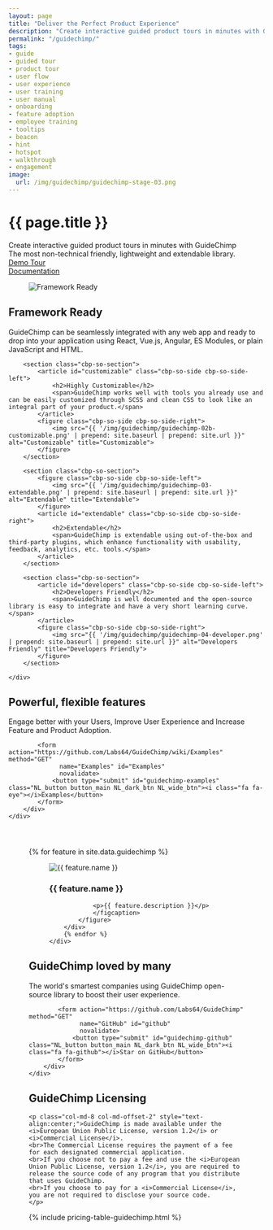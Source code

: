 ```yaml
---
layout: page
title: "Deliver the Perfect Product Experience"
description: "Create interactive guided product tours in minutes with GuideChimp - the most non-technical friendly, lightweight and extendable library."
permalink: "/guidechimp/"
tags:
- guide
- guided tour
- product tour
- user flow
- user experience
- user training
- user manual
- onboarding
- feature adoption
- employee training
- tooltips
- beacon
- hint
- hotspot
- walkthrough
- engagement
image:
  url: /img/guidechimp/guidechimp-stage-03.png
---
```


<div class="row NL_banner">
    <div class="col-md-8 col-md-offset-2 NL_about">
        <h1>{{ page.title }}</h1>
        <span>Create interactive guided product tours in minutes with GuideChimp<br/>The most non-technical friendly, lightweight and extendable library.</span>
        <div class="row">
            <div class="col-md-4 col-md-offset-2">
                <a href="#" id="guidechimp-demo"
                   class="NL_button button_main NL_light_btn" role="button"><i class="fa fa-eye"></i>Demo Tour</a>
            </div>
            <div class="col-md-4">
                <a href="https://github.com/Labs64/GuideChimp/wiki" id="guidechimp-documentation"
                   class="NL_button button_main NL_light_btn" role="button"><i class="fa fa-book"></i>Documentation</a>
            </div>
        </div>
    </div>
</div>

<div class="row">
    <div id="cbp-so-scroller" class="cbp-so-scroller NL_intro">
        <section class="cbp-so-section">
            <figure class="cbp-so-side cbp-so-side-left">
                <img src="{{ '/img/guidechimp/guidechimp-01-framework.png' | prepend: site.baseurl | prepend: site.url }}" alt="Framework Ready" title="Framework Ready">
            </figure>
            <article id="framework" class="cbp-so-side cbp-so-side-right">
                <h2>Framework Ready</h2>
                <span>GuideChimp can be seamlessly integrated with any web app and ready to drop into your application using React, Vue.js, Angular, ES Modules, or plain JavaScript and HTML.</span>
            </article>
        </section>

        <section class="cbp-so-section">
            <article id="customizable" class="cbp-so-side cbp-so-side-left">
                <h2>Highly Customizable</h2>
                <span>GuideChimp works well with tools you already use and can be easily customized through SCSS and clean CSS to look like an integral part of your product.</span>
            </article>
            <figure class="cbp-so-side cbp-so-side-right">
                <img src="{{ '/img/guidechimp/guidechimp-02b-customizable.png' | prepend: site.baseurl | prepend: site.url }}" alt="Customizable" title="Customizable">
            </figure>
        </section>

        <section class="cbp-so-section">
            <figure class="cbp-so-side cbp-so-side-left">
                <img src="{{ '/img/guidechimp/guidechimp-03-extendable.png' | prepend: site.baseurl | prepend: site.url }}" alt="Extendable" title="Extendable">
            </figure>
            <article id="extendable" class="cbp-so-side cbp-so-side-right">
                <h2>Extendable</h2>
                <span>GuideChimp is extendable using out-of-the-box and third-party plugins, which enhance functionality with usability, feedback, analytics, etc. tools.</span>
            </article>
        </section>

        <section class="cbp-so-section">
            <article id="developers" class="cbp-so-side cbp-so-side-left">
                <h2>Developers Friendly</h2>
                <span>GuideChimp is well documented and the open-source library is easy to integrate and have a very short learning curve.</span>
            </article>
            <figure class="cbp-so-side cbp-so-side-right">
                <img src="{{ '/img/guidechimp/guidechimp-04-developer.png' | prepend: site.baseurl | prepend: site.url }}" alt="Developers Friendly" title="Developers Friendly">
            </figure>
        </section>

    </div>
</div>

<div class="row">
    <div class="col-md-12 NL_form_light NL_block">
        <div class="col-md-8 col-md-offset-2 NL_form_light_text">
            <h2>Powerful, flexible features</h2>
            <span>Engage better with your Users, Improve User Experience and Increase Feature and Product Adoption.</span>

            <form action="https://github.com/Labs64/GuideChimp/wiki/Examples" method="GET"
                  name="Examples" id="Examples"
                  novalidate>
                <button type="submit" id="guidechimp-examples" class="NL_button button_main NL_dark_btn NL_wide_btn"><i class="fa fa-eye"></i>Examples</button>
            </form>
        </div>
    </div>
</div>

<div class="row">
    <div style="padding:40px;">
        {% for feature in site.data.guidechimp %}
        <div class="col-md-3 NL_feature" id="feature-{{ feature.name | slugify }}">
            <figure class="hover_effect">
                <figcaption>
                <img src="{{ feature.icon | prepend: site.baseurl | prepend: site.url }}" alt="{{ feature.name }}"/>
                <h3>
                {{ feature.name }}
                </h3>

                <p>{{ feature.description }}</p>
                </figcaption>
            </figure>
        </div>
        {% endfor %}
    </div>
</div>

<div class="row">
    <div class="col-md-12 NL_form_light NL_block">
        <div class="col-md-8 col-md-offset-2 NL_form_light_text">
            <h2>GuideChimp loved by many</h2>
            <span>The world's smartest companies using GuideChimp open-source library to boost their user experience.</span>

            <form action="https://github.com/Labs64/GuideChimp" method="GET"
                  name="GitHub" id="github"
                  novalidate>
                <button type="submit" id="guidechimp-github" class="NL_button button_main NL_dark_btn NL_wide_btn"><i class="fa fa-github"></i>Star on GitHub</button>
            </form>
        </div>
    </div>
</div>

<div class="row NL_block">
    <h2 id="guidechimp-licensing" class="col-md-12">GuideChimp Licensing</h2>

    <p class="col-md-8 col-md-offset-2" style="text-align:center;">GuideChimp is made available under the <i>European Union Public License, version 1.2</i> or <i>Commercial License</i>.
    <br>The Commercial License requires the payment of a fee for each designated commercial application.
    <br>If you choose not to pay a fee and use the <i>European Union Public License, version 1.2</i>, you are required to release the source code of any program that you distribute that uses GuideChimp.
    <br>If you choose to pay for a <i>Commercial License</i>, you are not required to disclose your source code.
    </p>
</div>

<div class="row NL_block NL_pricing">
    {% include pricing-table-guidechimp.html %}
</div>

<script type="text/javascript" src="https://cdn.jsdelivr.net/npm/guidechimp@2/dist/guidechimp.min.js"></script>
<script type="text/javascript" src="https://cdn.jsdelivr.net/npm/guidechimp@2/dist/plugins/beacons.min.js"></script>
<link rel="stylesheet" type="text/css" href="https://cdn.jsdelivr.net/npm/guidechimp@2/dist/guidechimp.min.css"/>
<link rel="stylesheet" type="text/css" href="https://cdn.jsdelivr.net/npm/guidechimp@2/dist/plugins/beacons.min.css">

<script>
    GuideChimp.extend(guideChimpPluginBeacons);
    var tourGuideChimp = [
        {
            element: '#guidechimp-demo',
            title: 'GuideChimp Demo',
            description: 'See GuideChimp in action, right here & now, on your screen.'
        },
        {
            element: '#guidechimp-documentation',
            title: 'GuideChimp Documentation',
            description: 'In GuideChimp Wiki, you will see how to install and configure GuideChimp for your needs, as well as lots of useful examples and tips.',
            buttons: [
                {
                    title: 'Open Wiki',
                    class: 'NL_button button_main NL_dark_btn NL_wide_btn',
                    onClick: function () {
                        window.open('https://github.com/Labs64/GuideChimp/wiki', '_blank');
                    }
                }
            ]
        },
        {
            element: '#guidechimp-examples',
            title: 'GuideChimp Examples',
            description: 'See all GuideChimp examples in action at CodePen and live Websites.',
            buttons: [
                {
                    title: 'See Examples',
                    class: 'NL_button button_main NL_dark_btn NL_wide_btn',
                    onClick: function () {
                        window.open('https://github.com/Labs64/GuideChimp/wiki/Examples', '_blank');
                    }
                }
            ]
        },
        {
            element: '#guidechimp-github',
            title: 'GuideChimp is Open Source',
            description: 'If you like GuideChimp, give us a star on GitHub ⭐',
            buttons: [
                {
                    title: 'Star on GitHub',
                    class: 'NL_button button_main NL_dark_btn NL_wide_btn',
                    onClick: function () {
                        window.open('https://github.com/Labs64/GuideChimp/stargazers', '_blank');
                    }
                }
            ]
        }
    ];
    var guideChimp = GuideChimp(tourGuideChimp);
    document.querySelector('#guidechimp-demo').onclick = function () {
        guideChimp.start();
    };
    var beacons = [{
        element: '#guidechimp-demo',
        position: 'top-left',
        boundary: 'outer',
        class: 'beacon-white',
        onClick() {
            guideChimp.start();
        },
    }];
    var guideChimpBeacon = GuideChimp.beacons(beacons, {
        boundary: 'outer'
    });
    guideChimpBeacon.showAll();
</script>

<style>
    .gc-tooltip {
        max-width: 450px;
    }

    .beacon-white {
        background-color: rgba(255, 255, 255, 1) !important;
    }
    .beacon-white:before {
        box-shadow: 0px 0px 3px 3px rgba(255, 255, 255, 0.7) !important;
    }
    .beacon-white.gc-beacon {
        background: linear-gradient(rgba(255, 255, 255, 0.7), rgba(255, 255, 255, 1));
    }
</style>
